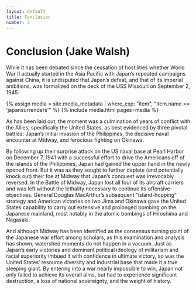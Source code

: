 ```yaml
---
layout: default
title: Conclusion
number: 3
---
```


# Conclusion (Jake Walsh)

While it has been debated since the cessation of hostilities whether World War II actually started in the Asia Pacific with Japan’s repeated campaigns against China, it is undisputed that Japan’s defeat, and that of its imperial ambitions, was formalized on the deck of the USS Missouri on September 2, 1945.

{% assign media = site.media_metadata | where_exp: "item", "item.name == 'japansurrenders'" %} 
{% include media.html pages=media %}

As has been laid out, the moment was a culmination of years of conflict with the Allies, specifically the United States, as best evidenced by three pivotal battles: Japan’s initial invasion of the Philippines, the decisive naval encounter at Midway, and ferocious fighting on Okinawa. 

By following up their surprise attack on the US naval base at Pearl Harbor on December 7, 1941 with a successful effort to drive the Americans off of the islands of the Philippines, Japan had gained the upper hand in the newly opened front. But it was as they sought to further deplete (and potentially knock out) their foe at Midway that Japan’s conquest was irrevocably reversed. In the Battle of Midway, Japan lost all four of its aircraft carriers and was left without the lethality necessary to continue its offensive objectives. General Douglas MacArthur’s subsequent “island-hopping” strategy and American victories on Iwo Jima and Okinawa gave the United States capability to carry out extensive and prolonged bombing on the Japanese mainland, most notably in the atomic bombings of Hiroshima and Nagasaki. 

And although Midway has been identified as the consensus turning point of the Japanese war effort among scholars, as this examination and analysis has shown, watershed moments do not happen in a vacuum. Just as Japan’s early victories and dominant political ideology of militarism and racial superiority imbued it with confidence in ultimate victory, so was the United States’ resource diversity and industrial base that made it a true sleeping giant. By entering into a war nearly impossible to win, Japan not only failed to achieve its overall aims, but had to experience significant destruction, a loss of national sovereignty, and the weight of history.
